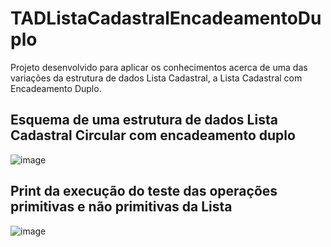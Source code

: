 # TADListaCadastralEncadeamentoDuplo
Projeto desenvolvido para aplicar os conhecimentos acerca de uma das variações da estrutura de dados Lista Cadastral, a Lista Cadastral com Encadeamento Duplo.

## Esquema de uma estrutura de dados Lista Cadastral Circular com encadeamento duplo
![image](https://user-images.githubusercontent.com/100099053/224518847-4f4dfb6f-4349-4ea0-b0ac-02838d12e41c.png)

## Print da execução do teste das operações primitivas e não primitivas da Lista
![image](https://user-images.githubusercontent.com/100099053/224518867-e87d3064-cd8f-4cd2-b94d-96f4b7ec8fca.png)
